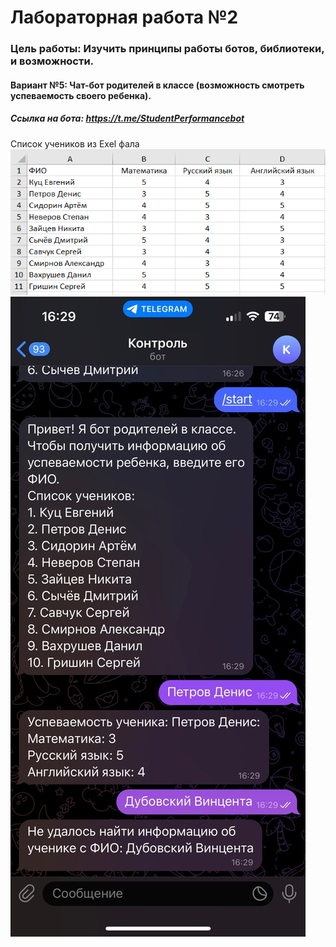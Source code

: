 # Лабораторная работа №2
### Цель работы: Изучить принципы работы ботов, библиотеки, и возможности.
#### Вариант №5: Чат-бот родителей в классе (возможность смотреть успеваемость своего ребенка).
##### Ссылка на бота: https://t.me/StudentPerformancebot
Список учеников из Exel фала
![Image alt](https://github.com/Djacsal/LB2/blob/main/Безымянный.png)
![Image alt](https://github.com/Djacsal/LB2/blob/main/MyTvzADO_7w.jpg)

